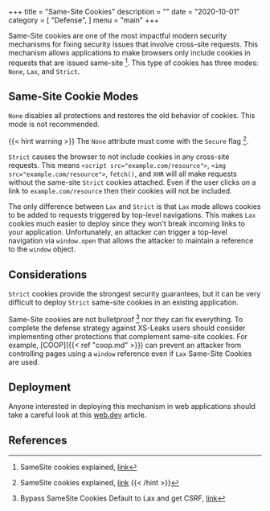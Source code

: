 +++
title = "Same-Site Cookies"
description = ""
date = "2020-10-01"
category = [
    "Defense",
]
menu = "main"
+++

Same-Site cookies are one of the most impactful modern security mechanisms for fixing security issues that involve cross-site requests. This mechanism allows applications to make browsers only include cookies in requests that are issued same-site [^1]. This type of cookies has three modes: `None`, `Lax`, and `Strict`.

## Same-Site Cookie Modes

`None` disables all protections and restores the old behavior of cookies. This mode is not recommended.

{{< hint warning >}}
The `None` attribute must come with the `Secure` flag [^same-site-none].
[^same-site-none]: SameSite cookies explained, [link](https://web.dev/samesite-cookies-explained/#samesitenone-must-be-secure)
{{< /hint >}}


`Strict` causes the browser to not include cookies in any cross-site requests. This means `<script src="example.com/resource">`, `<img src="example.com/resource">`, `fetch()`, and `XHR` will all make requests without the same-site `Strict` cookies attached. Even if the user clicks on a link to `example.com/resource` then their cookies will not be included.

The only difference between `Lax` and `Strict` is that `Lax` mode allows cookies to be added to requests triggered by top-level navigations. This makes `Lax` cookies much easier to deploy since they won't break incoming links to your application. Unfortunately, an attacker can trigger a top-level navigation via `window.open` that allows the attacker to maintain a reference to the `window` object.

## Considerations

`Strict` cookies provide the strongest security guarantees, but it can be very difficult to deploy `Strict` same-site cookies in an existing application.

Same-Site cookies are not bulletproof [^2] nor they can fix everything. To complete the defense strategy against XS-Leaks users should consider implementing other protections that complement same-site cookies. For example, [COOP]({{< ref "coop.md" >}}) can prevent an attacker from controlling pages using a `window` reference even if `Lax` Same-Site Cookies are used.

## Deployment

Anyone interested in deploying this mechanism in web applications should take a careful look at this [web.dev](https://web.dev/samesite-cookie-recipes/) article.

## References

[^1]: SameSite cookies explained, [link](https://web.dev/samesite-cookies-explained/)
[^2]: Bypass SameSite Cookies Default to Lax and get CSRF, [link](https://medium.com/@renwa/bypass-samesite-cookies-default-to-lax-and-get-csrf-343ba09b9f2b)
